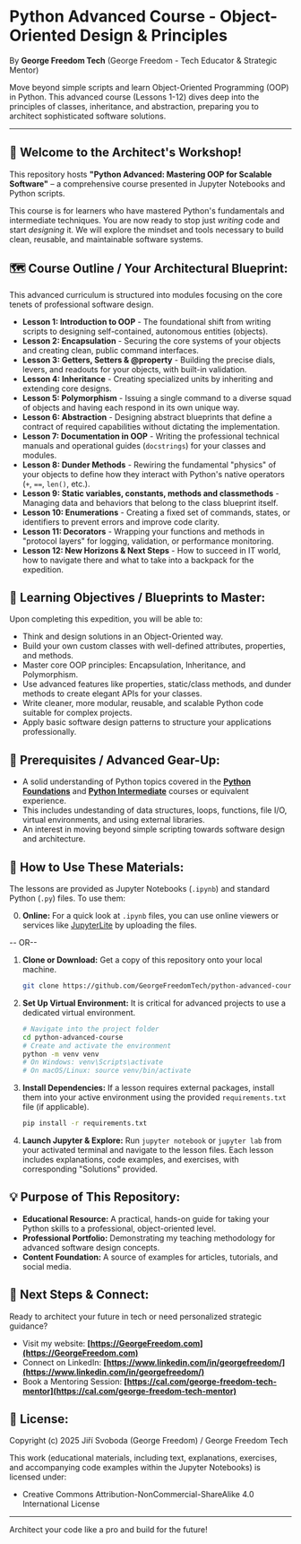 # Python Advanced Course - Object-Oriented Design & Principles

By **George Freedom Tech** (George Freedom - Tech Educator & Strategic Mentor)

Move beyond simple scripts and learn Object-Oriented Programming (OOP) in Python. This advanced course (Lessons 1-12) dives deep into the principles of classes, inheritance, and abstraction, preparing you to architect sophisticated software solutions.

---

## 🚀 Welcome to the Architect's Workshop!
This repository hosts **"Python Advanced: Mastering OOP for Scalable Software"** – a comprehensive course presented in Jupyter Notebooks and Python scripts.

This course is for learners who have mastered Python's fundamentals and intermediate techniques. You are now ready to stop just *writing* code and start *designing* it. We will explore the mindset and tools necessary to build clean, reusable, and maintainable software systems.

## 🗺️ Course Outline / Your Architectural Blueprint:

This advanced curriculum is structured into modules focusing on the core tenets of professional software design.

* **Lesson 1: Introduction to OOP** - The foundational shift from writing scripts to designing self-contained, autonomous entities (objects).
* **Lesson 2: Encapsulation** - Securing the core systems of your objects and creating clean, public command interfaces.
* **Lesson 3: Getters, Setters & @property** - Building the precise dials, levers, and readouts for your objects, with built-in validation.
* **Lesson 4: Inheritance** - Creating specialized units by inheriting and extending core designs.
* **Lesson 5: Polymorphism** - Issuing a single command to a diverse squad of objects and having each respond in its own unique way.
* **Lesson 6: Abstraction** - Designing abstract blueprints that define a contract of required capabilities without dictating the implementation.
* **Lesson 7: Documentation in OOP** - Writing the professional technical manuals and operational guides (`docstrings`) for your classes and modules.
* **Lesson 8: Dunder Methods** - Rewiring the fundamental "physics" of your objects to define how they interact with Python's native operators (`+`, `==`, `len()`, etc.).
* **Lesson 9: Static variables, constants, methods and classmethods** - Managing data and behaviors that belong to the class blueprint itself.
* **Lesson 10: Enumerations** - Creating a fixed set of commands, states, or identifiers to prevent errors and improve code clarity.
* **Lesson 11: Decorators** - Wrapping your functions and methods in "protocol layers" for logging, validation, or performance monitoring.
* **Lesson 12: New Horizons & Next Steps** - How to succeed in IT world, how to navigate there and what to take into a backpack for the expedition.
    
## 🎯 Learning Objectives / Blueprints to Master:

Upon completing this expedition, you will be able to:

* Think and design solutions in an Object-Oriented way.
* Build your own custom classes with well-defined attributes, properties, and methods.
* Master core OOP principles: Encapsulation, Inheritance, and Polymorphism.
* Use advanced features like properties, static/class methods, and dunder methods to create elegant APIs for your classes.
* Write cleaner, more modular, reusable, and scalable Python code suitable for complex projects.
* Apply basic software design patterns to structure your applications professionally.
    
## 🎒 Prerequisites / Advanced Gear-Up:

* A solid understanding of Python topics covered in the **[Python Foundations](https://github.com/GeorgeFreedomTech/python-foundations-course)** and **[Python Intermediate](https://github.com/GeorgeFreedomTech/python-intermediate-course)** courses or equivalent experience.
* This includes undestanding of data structures, loops, functions, file I/O, virtual environments, and using external libraries.
* An interest in moving beyond simple scripting towards software design and architecture.

## 🧭 How to Use These Materials:
    
The lessons are provided as Jupyter Notebooks (`.ipynb`) and standard Python (`.py`) files. To use them:

0.  **Online:** For a quick look at `.ipynb` files, you can use online viewers or services like [JupyterLite](https://jupyter.org/try) by uploading the files.

-- OR--

1.  **Clone or Download:** Get a copy of this repository onto your local machine.
    ```bash
    git clone https://github.com/GeorgeFreedomTech/python-advanced-course.git
    ```
2.  **Set Up Virtual Environment:** It is critical for advanced projects to use a dedicated virtual environment.
    ```bash
    # Navigate into the project folder
    cd python-advanced-course
    # Create and activate the environment
    python -m venv venv
    # On Windows: venv\Scripts\activate
    # On macOS/Linux: source venv/bin/activate
    ```
3.  **Install Dependencies:** If a lesson requires external packages, install them into your active environment using the provided `requirements.txt` file (if applicable).
    ```bash
    pip install -r requirements.txt
    ```
4.  **Launch Jupyter & Explore:** Run `jupyter notebook` or `jupyter lab` from your activated terminal and navigate to the lesson files. Each lesson includes explanations, code examples, and exercises, with corresponding "Solutions" provided.

## 💡 Purpose of This Repository:

* **Educational Resource:** A practical, hands-on guide for taking your Python skills to a professional, object-oriented level.
* **Professional Portfolio:** Demonstrating my teaching methodology for advanced software design concepts.
* **Content Foundation:** A source of examples for articles, tutorials, and social media.
    
## 🔗 Next Steps & Connect:

Ready to architect your future in tech or need personalized strategic guidance?

* Visit my website: **[https://GeorgeFreedom.com](https://GeorgeFreedom.com)**
* Connect on LinkedIn: **[https://www.linkedin.com/in/georgefreedom/](https://www.linkedin.com/in/georgefreedom/)**
* Book a Mentoring Session: **[https://cal.com/george-freedom-tech-mentor](https://cal.com/george-freedom-tech-mentor)**

## 📜 License:

Copyright (c) 2025 Jiří Svoboda (George Freedom) / George Freedom Tech

This work (educational materials, including text, explanations, exercises, and accompanying code examples within the Jupyter Notebooks) is licensed under:
* Creative Commons Attribution-NonCommercial-ShareAlike 4.0 International License

---

Architect your code like a pro and build for the future!
